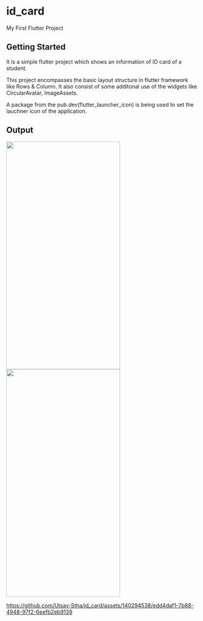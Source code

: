 # id_card

My First Flutter Project

## Getting Started

It is a simple flutter project which shows an information of ID card of a student.

This project encompasses the basic layout structure in flutter framework like Rows & Column. It also consist of some additonal use of the widgets like CircularAvatar, ImageAssets.

A package from the pub.dev(flutter_launcher_icon) is being used to set the lauchner icon of the application.

## Output

<img src = "https://github.com/Utsav-Stha/id_card/assets/140294538/94cdb751-acd5-45b7-8d6b-da93c42a4e97" width="300" height="600" style="padding-right:150px;">

<img src = "https://github.com/Utsav-Stha/id_card/assets/140294538/5df3901f-62d4-448f-a933-24a1a641252b" width="300" height="600">



https://github.com/Utsav-Stha/id_card/assets/140294538/edd4daf1-7b88-4948-97f2-6eefb2eb9139

